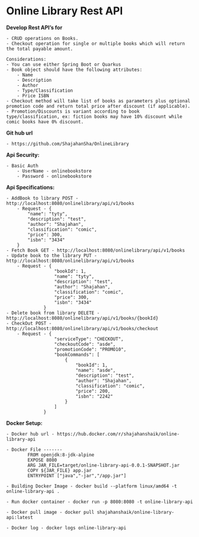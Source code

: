# Online Library Rest API

**Develop Rest API’s for**
 
    - CRUD operations on Books. 
    - Checkout operation for single or multiple books which will return the total payable amount.
	
    Considerations: 
    - You can use either Spring Boot or Quarkus 
    - Book object should have the following attributes: 
	    - Name 
	    - Description 
	    - Author 
	    - Type/Classification 
	    - Price ISBN 
    - Checkout method will take list of books as parameters plus optional promotion code and return total price after discount (if applicable). 
    - Promotion/Discounts is variant according to book type/classification, ex: fiction books may have 10% discount while comic books have 0% discount.	

**Git hub url**

    - https://github.com/ShajahanSha/OnlineLibrary
    
**Api Security:**
    
    - Basic Auth 
	    - UserName - onlinebookstore
        - Password - onlinebookstore


**Api Specifications:**

    - AddBook to library POST - http://localhost:8080/onlinelibrary/api/v1/books
        - Request - {
            "name": "tyty",
            "description": "test",
            "author": "Shajahan",
            "classification": "comic",
            "price": 300,
            "isbn": "3434"
        }
    - Fetch Book GET - http://localhost:8080/onlinelibrary/api/v1/books
    - Update book to the library PUT - http://localhost:8080/onlinelibrary/api/v1/books
        - Request - {
                      "bookId": 1,
                      "name": "tyty",
                      "description": "test",
                      "author": "Shajahan",
                      "classification": "comic",
                      "price": 300,
                      "isbn": "3434"
                  }
    - Delete book from library DELETE - http://localhost:8080/onlinelibrary/api/v1/books/{bookId}
    - CheckOut POST - http://localhost:8080/onlinelibrary/api/v1/books/checkout
        - Request - {
                      "serviceType": "CHECKOUT",
                      "checkoutCode": "asde",
                      "promotionCode": "PROMO10",
                      "bookCommands": [
                          {
                              "bookId": 1,
                              "name": "asde",
                              "description": "test",
                              "author": "Shajahan",
                              "classification": "comic",
                              "price": 200,
                              "isbn": "2242"
                          }
                      ]
                  }

**Docker Setup:**

    - Docker hub url - https://hub.docker.com/r/shajahanshaik/online-library-api

    - Docker File -------
            FROM openjdk:8-jdk-alpine
            EXPOSE 8080
            ARG JAR_FILE=target/online-library-api-0.0.1-SNAPSHOT.jar
            COPY ${JAR_FILE} app.jar
            ENTRYPOINT ["java","-jar","/app.jar"]

    - Building Docker Image - docker build --platform linux/amd64 -t online-library-api .

    - Run docker container - docker run -p 8080:8080 -t online-library-api

    - Docker pull image - docker pull shajahanshaik/online-library-api:latest
    
    - Docker log - docker logs online-library-api


